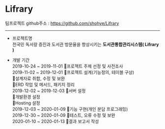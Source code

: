 # Lifrary

팀프로젝트 github주소  : https://github.com/shohye/Lifrary  
<hr/>


* 프로젝트명  
 전국민 독서량 증진과 도서관 방문율을 향상시키는 **도서관통합관리시스템( Lifrary )**  

* 개발 기간  
  2019-10-24 ~ 2019-11-01	 프로젝트 주제 선정 및 사전조사  
  2019-11-02 ~ 2019-12-01	 프로젝트 설계(기능정의, 테이블 구상)  
                           설계자료 취합, 수정 및 보완  
                           ERD 작업 및 메서드, 패키지 정리  
  2019-12-02 ~ 2019-12-03	 서버 설정  
                           개발환경 설정  
                           Hosting 설정  
  2019-12-03 ~ 2020-01-09	기능 구현(개인 분담 프로그래밍)  
  2019-12-30 ~ 2020-01-09	테스트, 오류 수정 및 보완  
  2020-01-10 ~ 2020-01-13	결과 보고서 작성  
